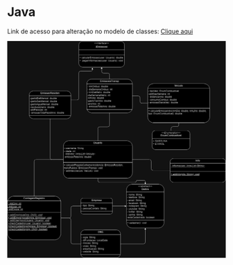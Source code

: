 # Java

Link de acesso para alteração no modelo de classes: <a href="https://drive.google.com/file/d/1W8VZD_CTD39bhlMFt3jN-xsJjfdNoMwC/view?usp=sharing">Clique aqui</a>

<img src="./modelo-classe/Modelo-classes-java-Global01.drawio.png" alt="imagem_modelo"/>
